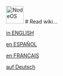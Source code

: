<img src="https://cdn.rawgit.com/NodeOS/media/master/NodeOS.svg" alt="NodeOS" width="48">
# Read wiki...

[in ENGLISH](./en/)

[en ESPAÑOL](./es/)

[en FRANÇAIS](./fr/)

[auf Deutsch](./de/)


